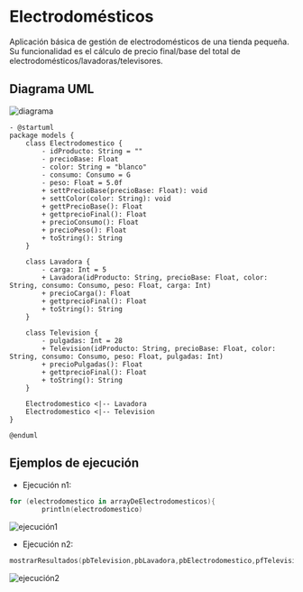 # Electrodomésticos

Aplicación básica de gestión de electrodomésticos de una tienda pequeña. Su funcionalidad es el cálculo de precio final/base del total de electrodomésticos/lavadoras/televisores.

## Diagrama UML

![diagrama](https://github.com/Thalia2603/Electrodomesticos/assets/153110473/44939ace-cd65-4fbb-8c55-71a437b3c7bd)

    - @startuml
    package models {
        class Electrodomestico {
            - idProducto: String = ""
            - precioBase: Float
            - color: String = "blanco"
            - consumo: Consumo = G
            - peso: Float = 5.0f
            + settPrecioBase(precioBase: Float): void
            + settColor(color: String): void
            + gettPrecioBase(): Float
            + gettprecioFinal(): Float
            + precioConsumo(): Float
            + precioPeso(): Float
            + toString(): String
        }
    
        class Lavadora {
            - carga: Int = 5
            + Lavadora(idProducto: String, precioBase: Float, color: String, consumo: Consumo, peso: Float, carga: Int)
            + precioCarga(): Float
            + gettprecioFinal(): Float
            + toString(): String
        }
    
        class Television {
            - pulgadas: Int = 28
            + Television(idProducto: String, precioBase: Float, color: String, consumo: Consumo, peso: Float, pulgadas: Int)
            + precioPulgadas(): Float
            + gettprecioFinal(): Float
            + toString(): String
        }
    
        Electrodomestico <|-- Lavadora
        Electrodomestico <|-- Television
    }
    
    @enduml

## Ejemplos de ejecución 

- Ejecución n1:

```kotlin
for (electrodomestico in arrayDeElectrodomesticos){
        println(electrodomestico)
```

![ejecución1](https://github.com/Thalia2603/Electrodomesticos/assets/153110473/0c0cfd52-af88-47d6-9116-40d9b938a57e)

- Ejecución n2:
  
```kotlin
mostrarResultados(pbTelevision,pbLavadora,pbElectrodomestico,pfTelevision,pfLavadora,pfElectrodomestico)
```

![ejecución2](https://github.com/Thalia2603/Electrodomesticos/assets/153110473/81691994-0cfc-41f9-b5fc-ec1dbab7c9f6)

